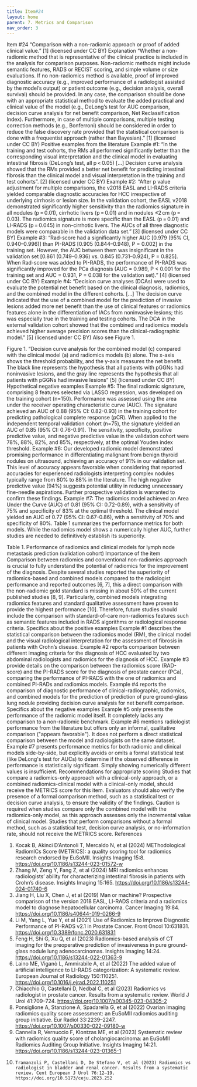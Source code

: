 ```yaml
---
title: Item#24
layout: home
parent: 7. Metrics and Comparison
nav_order: 3
---
```


Item #24
“Comparison with a non-radiomic approach or proof of added clinical value.” [1]  (licensed under CC BY)
Explanation
“Whether a non-radiomic method that is representative of the clinical practice is included in the analysis for comparison purposes. Non-radiomic methods might include semantic features, RADS or RECIST scoring, and simple volume or size evaluations. If no non-radiomics method is available, proof of improved diagnostic accuracy (e.g., improved performance of a radiologist assisted by the model’s output) or patient outcome (e.g., decision analysis, overall survival) should be provided. In any case, the comparison should be done with an appropriate statistical method to evaluate the added practical and clinical value of the model (e.g., DeLong’s test for AUC comparison, decision curve analysis for net benefit comparison, Net Reclassification Index). Furthermore, in case of multiple comparisons, multiple testing correction methods (e.g., Bonferroni) should be considered in order to reduce the false discovery rate provided that the statistical comparison is done with a frequentist approach (rather than Bayesian).” [1]  (licensed under CC BY)
Positive examples from the literature
Example #1: “In the training and test cohorts, the RMs all performed significantly better than the corresponding visual interpretation and the clinical model in evaluating intestinal fibrosis (DeLong’s test, all p < 0.05) […] Decision curve analysis showed that the RMs provided a better net benefit for predicting intestinal fibrosis than the clinical model and visual interpretation in the training and test cohorts”. [2] (licensed under CC BY)
Example #2: “After p value adjustment for multiple comparisons, the v2018 EASL and LI-RADS criteria yielded comparable diagnostic accuracies for HCC irrespective of underlying cirrhosis or lesion size. In the validation cohort, the EASL v2018 demonstrated significantly higher sensitivity than the radiomics signature in all nodules (p = 0.01), cirrhotic livers (p = 0.01) and in nodules ≤2 cm (p = 0.03). The radiomics signature is more specific than the EASL (p = 0.01) and LI-RADS (p = 0.045) in non-cirrhotic livers. The AUCs of all three diagnostic models were comparable in the validation data set.” [3] (licensed under CC BY)
Example #3: “Rad-score had a significantly higher AUC [0.979 (95% CI, 0.940–0.996)] than PI-RADS [0.905 (0.844–0.948), P = 0.002] in the training set. However, the AUC between them was insignificant in the validation set [0.861 (0.749–0.936) vs. 0.845 (0.731–0.924), P = 0.825]. When Rad-score was added to PI-RADS, the performance of PI-RADS was significantly improved for the PCa diagnosis (AUC = 0.989, P < 0.001 for the training set and AUC = 0.931, P = 0.038 for the validation set).” [4] (licensed under CC BY)
Example #4: “Decision curve analyses (DCAs) were used to evaluate the potential net benefit based on the clinical diagnosis, radiomics, and the combined model in the different cohorts. […]
The decision curve indicated that the use of a combined model for the prediction of invasive lesions added more net benefit than the use of clinical features or radiomics features alone in the differentiation of IACs from noninvasive lesions; this was especially true in the training and testing cohorts. The DCA in the external validation cohort showed that the combined and radiomics models achieved higher average precision scores than the clinical-radiographic model.” [5] (licensed under CC BY)
Also see Figure 1.

 
Figure 1. “Decision curve analysis for the combined model (c) compared with the clinical model (a) and radiomics models (b) alone. The x-axis shows the threshold probability, and the y-axis measures the net benefit. The black line represents the hypothesis that all patients with pGGNs had noninvasive lesions, and the gray line represents the hypothesis that all patients with pGGNs had invasive lesions” [5] (licensed under CC BY)
Hypothetical negative examples
Example #5: The final radiomic signature, comprising 8 features selected via LASSO regression, was developed on the training cohort (n=150). Performance was assessed using the area under the receiver operating characteristic curve (AUC). The signature achieved an AUC of 0.88 (95% CI: 0.82-0.93) in the training cohort for predicting pathological complete response (pCR). When applied to the independent temporal validation cohort (n=75), the signature yielded an AUC of 0.85 (95% CI: 0.76-0.91). The sensitivity, specificity, positive predictive value, and negative predictive value in the validation cohort were 78%, 88%, 82%, and 85%, respectively, at the optimal Youden index threshold.
Example #6: Our developed radiomic model demonstrated promising performance in differentiating malignant from benign thyroid nodules on ultrasound, achieving an accuracy of 91% in our validation set. This level of accuracy appears favorable when considering that reported accuracies for experienced radiologists interpreting complex nodules typically range from 80% to 88% in the literature. The high negative predictive value (94%) suggests potential utility in reducing unnecessary fine-needle aspirations. Further prospective validation is warranted to confirm these findings.
Example #7: The radiomics model achieved an Area Under the Curve (AUC) of 0.81 (95% CI: 0.72-0.89), with a sensitivity of 75% and specificity of 83% at the optimal threshold. The clinical model yielded an AUC of 0.77 (95% CI: 0.67-0.86), with a sensitivity of 70% and specificity of 80%. Table 1 summarizes the performance metrics for both models. While the radiomics model shows a numerically higher AUC, further studies are needed to definitively establish its superiority.
 
Table 1. Performance of radiomics and clinical models for lymph node metastasis prediction (validation cohort)
Importance of the item
Comparison between radiomics and conventional non-radiomics approach is crucial to fully understand the potential of radiomics for the improvement of the diagnosis. Despite several studies reported the superiority of radiomics-based and combined models compared to the radiologist performance and reported outcomes [6, 7], this a direct comparison with the non-radiomic gold standard is missing in about 50% of the current published studies [8, 9]. Particularly, combined models integrating radiomics features and standard qualitative assessment have proven to provide the highest performance [10]. Therefore, future studies should include the comparison with standard-of-care non-radiomics features such as semantic features included in RADS algorithms or radiological response criteria. 
Specifics about the positive examples
Example #1 describes the statistical comparison between the radiomics model (RM), the clinical model and the visual radiological interpretation for the assessment of fibrosis in patients with Crohn’s disease. Example #2 reports comparison between different imaging criteria for the diagnosis of HCC evaluated by two abdominal radiologists and radiomics for the diagnosis of HCC. Example #3 provide details on the comparison between the radiomics score (RAD-score) and the PI-RADS score for the diagnosis of prostate cancer (PCa), comparing the performance of PI-RADS with the one of radiomics and combined PI-RADs and radiomics models. Example #4 reports the comparison of diagnostic performance of clinical-radiographic, radiomics, and combined models for the prediction of prediction of pure ground-glass lung nodule providing decision curve analysis for net benefit comparison.
Specifics about the negative examples
Example #5 only presents the performance of the radiomic model itself. It completely lacks any comparison to a non-radiomic benchmark. Example #6 mentions radiologist performance from the literature but offers only an informal, qualitative comparison ("appears favorable"). It does not perform a direct statistical comparison between the model and radiologists on the same dataset. Example #7 presents performance metrics for both radiomic and clinical models side-by-side, but explicitly avoids or omits a formal statistical test (like DeLong's test for AUCs) to determine if the observed difference in performance is statistically significant. Simply showing numerically different values is insufficient.
Recommendations for appropriate scoring
Studies that compare a radiomics-only approach with a clinical-only approach, or a combined radiomics-clinical model with a clinical-only model, should receive the METRICS score for this item. Evaluators should also verify the presence of a formal comparison method, such as a statistical test or decision curve analysis, to ensure the validity of the findings.
Caution is required when studies compare only the combined model with the radiomics-only model, as this approach assesses only the incremental value of clinical model. 
Studies that perform comparisons without a formal method, such as a statistical test, decision curve analysis, or no-information rate, should not receive the METRICS score.
References
1. 	Kocak B, Akinci D’Antonoli T, Mercaldo N, et al (2024) METhodological RadiomICs Score (METRICS): a quality scoring tool for radiomics research endorsed by EuSoMII. Insights Imaging 15:8. https://doi.org/10.1186/s13244-023-01572-w
2. 	Zhang M, Zeng Y, Fang Z, et al (2024) MRI radiomics enhances radiologists’ ability for characterizing intestinal fibrosis in patients with Crohn’s disease. Insights Imaging 15:165. https://doi.org/10.1186/s13244-024-01740-6
3. 	Jiang H, Liu X, Chen J, et al (2019) Man or machine? Prospective comparison of the version 2018 EASL, LI-RADS criteria and a radiomics model to diagnose hepatocellular carcinoma. Cancer Imaging 19:84. https://doi.org/10.1186/s40644-019-0266-9
4. 	Li M, Yang L, Yue Y, et al (2021) Use of Radiomics to Improve Diagnostic Performance of PI-RADS v2.1 in Prostate Cancer. Front Oncol 10:631831. https://doi.org/10.3389/fonc.2020.631831
5. 	Feng H, Shi G, Xu Q, et al (2023) Radiomics-based analysis of CT imaging for the preoperative prediction of invasiveness in pure ground-glass nodule lung adenocarcinomas. Insights Imaging 14:24. https://doi.org/10.1186/s13244-022-01363-9
6. 	Laino ME, Viganò L, Ammirabile A, et al (2022) The added value of artificial intelligence to LI-RADS categorization: A systematic review. European Journal of Radiology 150:110251. https://doi.org/10.1016/j.ejrad.2022.110251
7. 	Chiacchio G, Castellani D, Nedbal C, et al (2023) Radiomics vs radiologist in prostate cancer. Results from a systematic review. World J Urol 41:709–724. https://doi.org/10.1007/s00345-023-04305-2
8. 	Ponsiglione A, Stanzione A, Spadarella G, et al (2022) Ovarian imaging radiomics quality score assessment: an EuSoMII radiomics auditing group initiative. Eur Radiol 33:2239–2247. https://doi.org/10.1007/s00330-022-09180-w
9. 	Cannella R, Vernuccio F, Klontzas ME, et al (2023) Systematic review with radiomics quality score of cholangiocarcinoma: an EuSoMII Radiomics Auditing Group Initiative. Insights Imaging 14:21. https://doi.org/10.1186/s13244-023-01365-1
10. 	Tramanzoli P, Castellani D, De Stefano V, et al (2023) Radiomics vs radiologist in bladder and renal cancer. Results from a systematic review. Cent European J Urol 76:12–19. https://doi.org/10.5173/ceju.2023.252


